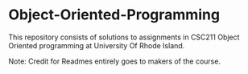 # Object-Oriented-Programming


This repository consists of solutions to assignments in CSC211 Object Oriented programming at University Of Rhode Island.

Note: 
Credit for Readmes entirely goes to makers of the course. 
